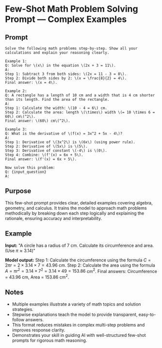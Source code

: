 # Few-Shot Math Problem Solving Prompt — Complex Examples

## Prompt

```plaintext
Solve the following math problems step-by-step. Show all your calculations and explain your reasoning clearly.

Example 1:  
Q: Solve for \(x\) in the equation \(2x + 3 = 11\).  
A:  
Step 1: Subtract 3 from both sides: \(2x = 11 - 3 = 8\).  
Step 2: Divide both sides by 2: \(x = \frac{8}{2} = 4\).  
Final answer: \(x = 4\).

Example 2:  
Q: A rectangle has a length of 10 cm and a width that is 4 cm shorter than its length. Find the area of the rectangle.  
A:  
Step 1: Calculate the width: \(10 - 4 = 6\) cm.  
Step 2: Calculate the area: length \(\times\) width \(= 10 \times 6 = 60\) cm\(^2\).  
Final answer: \(60\) cm\(^2\).

Example 3:  
Q: What is the derivative of \(f(x) = 3x^2 + 5x - 4\)?  
A:  
Step 1: Derivative of \(3x^2\) is \(6x\) (using power rule).  
Step 2: Derivative of \(5x\) is \(5\).  
Step 3: Derivative of constant \(-4\) is \(0\).  
Step 4: Combine: \(f'(x) = 6x + 5\).  
Final answer: \(f'(x) = 6x + 5\).

Now solve this problem:  
Q: {input_question}  
A:
````

## Purpose

This few-shot prompt provides clear, detailed examples covering algebra, geometry, and calculus. It trains the model to approach math problems methodically by breaking down each step logically and explaining the rationale, ensuring accuracy and interpretability.

## Example

**Input:**
"A circle has a radius of 7 cm. Calculate its circumference and area. (Use $\pi \approx 3.14$)"

**Model output:**
Step 1: Calculate the circumference using the formula $C = 2\pi r = 2 \times 3.14 \times 7 = 43.96$ cm.
Step 2: Calculate the area using the formula $A = \pi r^2 = 3.14 \times 7^2 = 3.14 \times 49 = 153.86$ cm$^2$.
Final answers: Circumference = 43.96 cm, Area = 153.86 cm$^2$.

## Notes

* Multiple examples illustrate a variety of math topics and solution strategies.
* Stepwise explanations teach the model to provide transparent, easy-to-follow answers.
* This format reduces mistakes in complex multi-step problems and improves response clarity.
* Demonstrates your skill in guiding AI with well-structured few-shot prompts for rigorous math reasoning.
